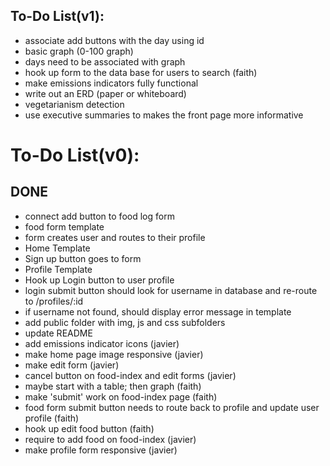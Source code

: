 ## **To-Do List(v1):**
- associate add buttons with the day using id
- basic graph (0-100 graph)
- days need to be associated with graph
- hook up form to the data base for users to search (faith)
- make emissions indicators fully functional
- write out an ERD (paper or whiteboard)
- vegetarianism detection
- use executive summaries to makes the front page more informative


# **To-Do List(v0):**

## DONE
- connect add button to food log form
- food form template
- form creates user and routes to their profile
- Home Template
- Sign up button goes to form
- Profile Template
- Hook up Login button to user profile
- login submit button should look for username in database and re-route to /profiles/:id
- if username not found, should display error message in template
- add public folder with img, js and css subfolders
- update README
- add emissions indicator icons (javier)
- make home page image responsive (javier)
- make edit form (javier)
- cancel button on food-index and edit forms (javier)
- maybe start with a table; then graph (faith)
- make 'submit' work on food-index page (faith)
- food form submit button needs to route back to profile and update user profile (faith)
- hook up edit food button (faith)
- require to add food on food-index (javier)
- make profile form responsive (javier)
